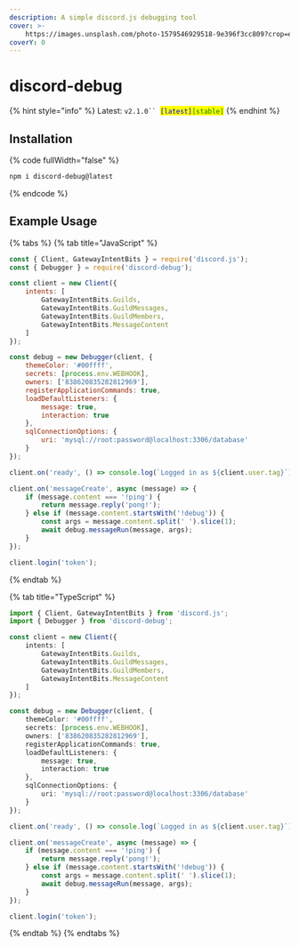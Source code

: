 ```yaml
---
description: A simple discord.js debugging tool
cover: >-
    https://images.unsplash.com/photo-1579546929518-9e396f3cc809?crop=entropy&cs=srgb&fm=jpg&ixid=M3wxOTcwMjR8MHwxfHNlYXJjaHwxfHxncmFkaWVudHxlbnwwfHx8fDE2ODc2ODk2MDN8MA&ixlib=rb-4.0.3&q=85
coverY: 0
---
```


# discord-debug

{% hint style="info" %}
Latest: `v2.1.0`` `<mark style="color:blue;">`[latest]`</mark><mark style="color:green;">`[stable]`</mark>
{% endhint %}

## Installation

{% code fullWidth="false" %}

```bash
npm i discord-debug@latest
```

{% endcode %}

## Example Usage

{% tabs %}
{% tab title="JavaScript" %}

```javascript
const { Client, GatewayIntentBits } = require('discord.js');
const { Debugger } = require('discord-debug');

const client = new Client({
    intents: [
        GatewayIntentBits.Guilds,
        GatewayIntentBits.GuildMessages,
        GatewayIntentBits.GuildMembers,
        GatewayIntentBits.MessageContent
    ]
});

const debug = new Debugger(client, {
    themeColor: '#00ffff',
    secrets: [process.env.WEBHOOK],
    owners: ['838620835282812969'],
    registerApplicationCommands: true,
    loadDefaultListeners: {
        message: true,
        interaction: true
    },
    sqlConnectionOptions: {
        uri: 'mysql://root:password@localhost:3306/database'
    }
});

client.on('ready', () => console.log(`Logged in as ${client.user.tag}`));

client.on('messageCreate', async (message) => {
    if (message.content === '!ping') {
        return message.reply('pong!');
    } else if (message.content.startsWith('!debug')) {
        const args = message.content.split(' ').slice(1);
        await debug.messageRun(message, args);
    }
});

client.login('token');
```

{% endtab %}

{% tab title="TypeScript" %}

```typescript
import { Client, GatewayIntentBits } from 'discord.js';
import { Debugger } from 'discord-debug';

const client = new Client({
    intents: [
        GatewayIntentBits.Guilds,
        GatewayIntentBits.GuildMessages,
        GatewayIntentBits.GuildMembers,
        GatewayIntentBits.MessageContent
    ]
});

const debug = new Debugger(client, {
    themeColor: '#00ffff',
    secrets: [process.env.WEBHOOK],
    owners: ['838620835282812969'],
    registerApplicationCommands: true,
    loadDefaultListeners: {
        message: true,
        interaction: true
    },
    sqlConnectionOptions: {
        uri: 'mysql://root:password@localhost:3306/database'
    }
});

client.on('ready', () => console.log(`Logged in as ${client.user.tag}`));

client.on('messageCreate', async (message) => {
    if (message.content === '!ping') {
        return message.reply('pong!');
    } else if (message.content.startsWith('!debug')) {
        const args = message.content.split(' ').slice(1);
        await debug.messageRun(message, args);
    }
});

client.login('token');
```

{% endtab %}
{% endtabs %}
